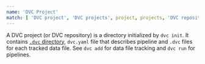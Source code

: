 ```yaml
---
name: 'DVC Project'
match: [ 'DVC project', 'DVC projects', project, projects, 'DVC repository', 'DVC repositories', repository, repositories ]
---
```


A DVC project (or DVC repository) is a directory initialized by `dvc init`. It
contains [`.dvc` directory](/doc/user-guide/project-structure/internal-files),
`dvc.yaml` file that describes <abbr>pipeline</abbr> and `.dvc` files for each
tracked data file. See `dvc add` for data file tracking and `dvc run` for
pipelines.

